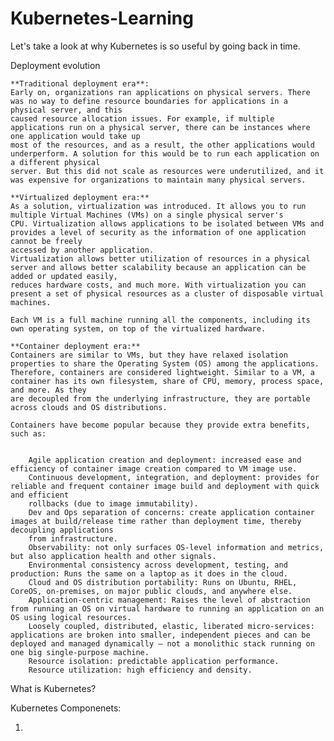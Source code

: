 # Kubernetes-Learning

Let's take a look at why Kubernetes is so useful by going back in time.

Deployment evolution

    **Traditional deployment era**: 
    Early on, organizations ran applications on physical servers. There was no way to define resource boundaries for applications in a physical server, and this 
    caused resource allocation issues. For example, if multiple applications run on a physical server, there can be instances where one application would take up 
    most of the resources, and as a result, the other applications would underperform. A solution for this would be to run each application on a different physical 
    server. But this did not scale as resources were underutilized, and it was expensive for organizations to maintain many physical servers.

    **Virtualized deployment era:** 
    As a solution, virtualization was introduced. It allows you to run multiple Virtual Machines (VMs) on a single physical server's 
    CPU. Virtualization allows applications to be isolated between VMs and provides a level of security as the information of one application cannot be freely 
    accessed by another application.
    Virtualization allows better utilization of resources in a physical server and allows better scalability because an application can be added or updated easily,
    reduces hardware costs, and much more. With virtualization you can present a set of physical resources as a cluster of disposable virtual machines.

    Each VM is a full machine running all the components, including its own operating system, on top of the virtualized hardware.

    **Container deployment era:** 
    Containers are similar to VMs, but they have relaxed isolation properties to share the Operating System (OS) among the applications.
    Therefore, containers are considered lightweight. Similar to a VM, a container has its own filesystem, share of CPU, memory, process space, and more. As they
    are decoupled from the underlying infrastructure, they are portable across clouds and OS distributions.

    Containers have become popular because they provide extra benefits, such as:
    

        Agile application creation and deployment: increased ease and efficiency of container image creation compared to VM image use.
        Continuous development, integration, and deployment: provides for reliable and frequent container image build and deployment with quick and efficient 
        rollbacks (due to image immutability).
        Dev and Ops separation of concerns: create application container images at build/release time rather than deployment time, thereby decoupling applications 
        from infrastructure.
        Observability: not only surfaces OS-level information and metrics, but also application health and other signals.
        Environmental consistency across development, testing, and production: Runs the same on a laptop as it does in the cloud.
        Cloud and OS distribution portability: Runs on Ubuntu, RHEL, CoreOS, on-premises, on major public clouds, and anywhere else.
        Application-centric management: Raises the level of abstraction from running an OS on virtual hardware to running an application on an OS using logical resources.
        Loosely coupled, distributed, elastic, liberated micro-services: applications are broken into smaller, independent pieces and can be deployed and managed dynamically – not a monolithic stack running on one big single-purpose machine.
        Resource isolation: predictable application performance.
        Resource utilization: high efficiency and density.

What is Kubernetes?



Kubernetes Componenets:

1. 
